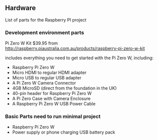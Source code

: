 ## Hardware

List of parts for the Raspberry PI project


### Development environment parts


Pi Zero W Kit $39.95 from http://raspberry.piaustralia.com.au/products/raspberry-pi-zero-w-kit

includes everything you need to get started with the Pi Zero W, including:

- Raspberry Pi Zero W
- Micro HDMI to regular HDMI adapter 
- Micro USB to regular USB adapter
- A Pi Zero W Camera Connector
- 4GB MicroSD (direct from the foundation in the UK)
- 40-pin header for Raspberry Pi Zero W
- A Pi Zero Case with Camera Enclosure
- A Raspberry Pi Zero W USB Power Cable


### Basic Parts need to run minimal project

- Raspberry Pi Zero W
- Power supply or phone charging USB battery pack




